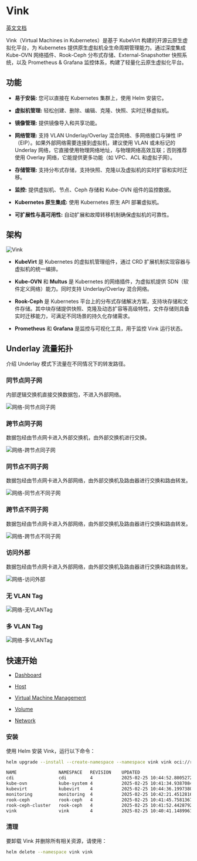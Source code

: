 # Vink

[英文文档](./README.en.md)

Vink（Virtual Machines in Kubernetes）是基于 KubeVirt 构建的开源云原生虚拟化平台，为 Kubernetes 提供原生虚拟机全生命周期管理能力。通过深度集成 Kube-OVN 网络插件、Rook-Ceph 分布式存储、External-Snapshotter 快照系统，以及 Prometheus & Grafana 监控体系，构建了轻量化云原生虚拟化平台。

## 功能

- **易于安装:** 您可以直接在 Kubernetes 集群上，使用 Helm 安装它。

- **虚拟机管理:** 轻松创建、删除、编辑、克隆、快照、实时迁移虚拟机。

- **镜像管理:** 提供镜像导入和共享功能。

- **网络管理:** 支持 VLAN Underlay/Overlay 混合网络、多网络接口与弹性 IP（EIP）。如果外部网络需要连接到虚拟机，建议使用 VLAN 或未标记的 Underlay 网络，它直接使用物理网络地址，与物理网络高效互联；否则推荐使用 Overlay 网络，它能提供更多功能（如 VPC、ACL 和虚拟子网）。

- **存储管理:** 支持分布式存储，支持快照、克隆以及虚拟机的实时扩容和实时迁移。

- **监控:** 提供虚拟机、节点、Ceph 存储和 Kube-OVN 组件的监控数据。

- **Kubernetes 原生集成:** 使用 Kubernetes 原生 API 部署虚拟机。

- **可扩展性与高可用性:** 自动扩展和故障转移机制确保虚拟机的可靠性。

## 架构

![Vink](./docs/images/vink.png)

- **KubeVirt** 是 Kubernetes 的虚拟机管理组件，通过 CRD 扩展机制实现容器与虚拟机的统一编排。

- **Kube-OVN** 和 **Multus** 是 Kubernetes 的网络插件，为虚拟机提供 SDN（软件定义网络）能力。同时支持 Underlay/Overlay 混合网络。

- **Rook-Ceph** 是 Kubernetes 平台上的分布式存储解决方案，支持块存储和文件存储。其中块存储提供快照、克隆及动态扩容等高级特性，文件存储则具备实时迁移能力，可满足不同场景的持久化存储需求。

- **Prometheus** 和 **Grafana** 是监控与可视化工具，用于监控 Vink 运行状态。

## Underlay 流量拓扑

介绍 Underlay 模式下流量在不同情况下的转发路径。

### 同节点同子网

内部逻辑交换机直接交换数据包，不进入外部网络。

![网络-同节点同子网](./docs/images/网络-同节点同子网.png)

### 跨节点同子网

数据包经由节点网卡进入外部交换机，由外部交换机进行交换。

![网络-跨节点同子网](./docs/images/网络-跨节点同子网.png)

### 同节点不同子网

数据包经由节点网卡进入外部网络，由外部交换机及路由器进行交换和路由转发。

![网络-同节点不同子网](./docs/images/网络-同节点不同子网.png)

### 跨节点不同子网

数据包经由节点网卡进入外部网络，由外部交换机及路由器进行交换和路由转发。

![网络-跨节点不同子网](./docs/images/网络-跨节点不同子网.png)

### 访问外部

数据包经由节点网卡进入外部网络，由外部交换机及路由器进行交换和路由转发。

![网络-访问外部](./docs/images/网络-访问外部.png)

### 无 VLAN Tag

![网络-无VLANTag](./docs/images/网络-无VLANTag.png)

### 多 VLAN Tag

![网络-多VLANTag](./docs/images/网络-多VLANTag.png)

## 快速开始

- [Dashboard](./docs/dashboard.md)

- [Host](./docs/host.md)

- [Virtual Machine Management](./docs/vm-management.md)

- [Volume](./docs/volume.md)

- [Network](./docs/network.md)

### 安装

使用 Helm 安装 Vink，运行以下命令：

```bash
helm upgrade --install --create-namespace --namespace vink vink oci://registry-1.docker.io/hejianmin/vink --wait --timeout 1800s --debug
```

```bash
NAME             	NAMESPACE  	REVISION	UPDATED                                	STATUS  	CHART                       	APP VERSION
cdi              	cdi        	4       	2025-02-25 10:44:52.800527214 +0000 UTC	deployed	cdi-0.0.1-f1a26a48          	0.0.1-f1a26a48
kube-ovn         	kube-system	4       	2025-02-25 10:41:34.938708426 +0000 UTC	deployed	kube-ovn-v1.13.3            	1.13.3
kubevirt         	kubevirt   	4       	2025-02-25 10:44:36.199738081 +0000 UTC	deployed	kubevirt-0.0.1-f1a26a48     	0.0.1-f1a26a48
monitoring       	monitoring 	4       	2025-02-25 10:42:21.451281681 +0000 UTC	deployed	kube-prometheus-stack-69.5.1	v0.80.1
rook-ceph        	rook-ceph  	4       	2025-02-25 10:41:45.758136708 +0000 UTC	deployed	rook-ceph-v1.16.4           	v1.16.4
rook-ceph-cluster	rook-ceph  	4       	2025-02-25 10:41:52.442879278 +0000 UTC	deployed	rook-ceph-cluster-v1.16.4   	v1.16.4
vink             	vink       	4       	2025-02-25 10:40:41.148996124 +0000 UTC	deployed	vink-0.0.1-165797c0         	0.0.1-165797c0
```

### 清理

要卸载 Vink 并删除所有相关资源，请使用：

```bash
helm delete --namespace vink vink
```
